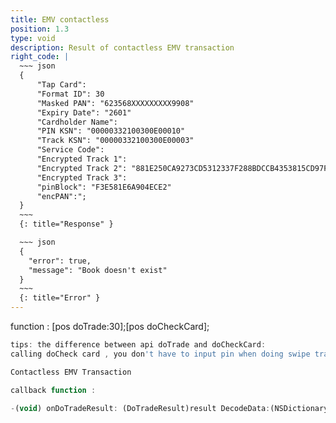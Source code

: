```yaml
---
title: EMV contactless 
position: 1.3
type: void
description: Result of contactless EMV transaction
right_code: |
  ~~~ json
  {
      "Tap Card":
      "Format ID": 30
      "Masked PAN": "623568XXXXXXXXX9908"
      "Expiry Date": "2601"
      "Cardholder Name": 
      "PIN KSN": "00000332100300E00010"
      "Track KSN": "00000332100300E00003"
      "Service Code": 
      "Encrypted Track 1": 
      "Encrypted Track 2": "881E250CA9273CD5312337F288BDCCB4353815CD97F2A49349D10DB4E0D32726"
      "Encrypted Track 3": 
      "pinBlock": "F3E581E6A904ECE2"
      "encPAN":";
  }
  ~~~
  {: title="Response" }

  ~~~ json
  {
    "error": true,
    "message": "Book doesn't exist"
  }
  ~~~
  {: title="Error" }
---
```


function : [pos doTrade:30];[pos doCheckCard];

~~~ javascript
tips: the difference between api doTrade and doCheckCard:
calling doCheck card , you don't have to input pin when doing swipe transaction.
~~~
~~~ javascript
Contactless EMV Transaction
~~~
~~~ javascript
callback function :

-(void) onDoTradeResult: (DoTradeResult)result DecodeData:(NSDictionary*)decodeData;
~~~
